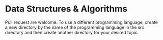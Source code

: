 # Data Structures & Algorithms
Pull request are welcome. To use a different programming language, create a new directory by the name of the programming language in the src directory and then create another directory for your desired topic.  
